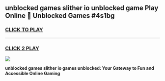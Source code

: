 
## unblocked games slither io unblocked game Play Online 👋 Unblocked Games #4s1bg
<h3>
<a href="https://premium.freeplayer.one?title=unblocked_games_slither_io&ref=21F">CLICK TO PLAY</a></h3>
<hr>

<h3>
<a href="https://premium.freeplayer.one?title=unblocked_games_slither_io&ref=21F">CLICK 2 PLAY</a>
  
</h3>

<a href="https://premium.freeplayer.one?title=unblocked_games_slither_io&ref=21F/"><img src="https://clearcache.store/games.png"></a>


**unblocked games slither io games unblocked: Your Gateway to Fun and Accessible Online Gaming**
